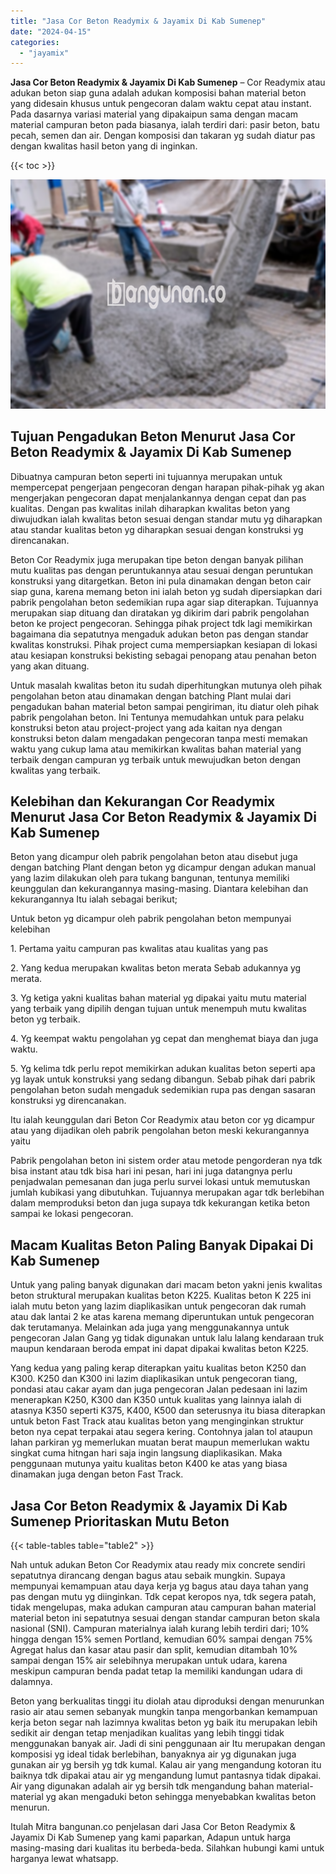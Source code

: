 ```yaml
---
title: "Jasa Cor Beton Readymix & Jayamix Di Kab Sumenep"
date: "2024-04-15"
categories: 
  - "jayamix"
---
```


**Jasa Cor Beton Readymix & Jayamix Di Kab Sumenep** – Cor Readymix atau adukan beton siap guna adalah adukan komposisi bahan material beton yang didesain khusus untuk pengecoran dalam waktu cepat atau instant. Pada dasarnya variasi material yang dipakaipun sama dengan macam material campuran beton pada biasanya, ialah terdiri dari: pasir beton, batu pecah, semen dan air. Dengan komposisi dan takaran yg sudah diatur pas dengan kwalitas hasil beton yang di inginkan.

{{< toc >}}

![Jasa Cor Beton Readymix & Jayamix Di Kab Sumenep](/images/jasa-cor-readymix-60.png)

## Tujuan Pengadukan Beton Menurut Jasa Cor Beton Readymix & Jayamix Di Kab Sumenep

Dibuatnya campuran beton seperti ini tujuannya merupakan untuk mempercepat pengerjaan pengecoran dengan harapan pihak-pihak yg akan mengerjakan pengecoran dapat menjalankannya dengan cepat dan pas kualitas. Dengan pas kwalitas inilah diharapkan kwalitas beton yang diwujudkan ialah kwalitas beton sesuai dengan standar mutu yg diharapkan atau standar kualitas beton yg diharapkan sesuai dengan konstruksi yg direncanakan.

Beton Cor Readymix juga merupakan tipe beton dengan banyak pilihan mutu kualitas pas dengan peruntukannya atau sesuai dengan peruntukan konstruksi yang ditargetkan. Beton ini pula dinamakan dengan beton cair siap guna, karena memang beton ini ialah beton yg sudah dipersiapkan dari pabrik pengolahan beton sedemikian rupa agar siap diterapkan. Tujuannya merupakan siap dituang dan diratakan yg dikirim dari pabrik pengolahan beton ke project pengecoran. Sehingga pihak project tdk lagi memikirkan bagaimana dia sepatutnya mengaduk adukan beton pas dengan standar kwalitas konstruksi. Pihak project cuma mempersiapkan kesiapan di lokasi atau kesiapan konstruksi bekisting sebagai penopang atau penahan beton yang akan dituang.

Untuk masalah kwalitas beton itu sudah diperhitungkan mutunya oleh pihak pengolahan beton atau dinamakan dengan batching Plant mulai dari pengadukan bahan material beton sampai pengiriman, itu diatur oleh pihak pabrik pengolahan beton. Ini Tentunya memudahkan untuk para pelaku konstruksi beton atau project-project yang ada kaitan nya dengan konstruksi beton dalam mengadakan pengecoran tanpa mesti memakan waktu yang cukup lama atau memikirkan kwalitas bahan material yang terbaik dengan campuran yg terbaik untuk mewujudkan beton dengan kwalitas yang terbaik.

## Kelebihan dan Kekurangan Cor Readymix Menurut Jasa Cor Beton Readymix & Jayamix Di Kab Sumenep

Beton yang dicampur oleh pabrik pengolahan beton atau disebut juga dengan batching Plant dengan beton yg dicampur dengan adukan manual yang lazim dilakukan oleh para tukang bangunan, tentunya memiliki keunggulan dan kekurangannya masing-masing. Diantara kelebihan dan kekurangannya Itu ialah sebagai berikut;

Untuk beton yg dicampur oleh pabrik pengolahan beton mempunyai kelebihan

1\. Pertama yaitu campuran pas kwalitas atau kualitas yang pas

2\. Yang kedua merupakan kwalitas beton merata Sebab adukannya yg merata.

3\. Yg ketiga yakni kualitas bahan material yg dipakai yaitu mutu material yang terbaik yang dipilih dengan tujuan untuk menempuh mutu kwalitas beton yg terbaik.

4\. Yg keempat waktu pengolahan yg cepat dan menghemat biaya dan juga waktu.

5\. Yg kelima tdk perlu repot memikirkan adukan kualitas beton seperti apa yg layak untuk konstruksi yang sedang dibangun. Sebab pihak dari pabrik pengolahan beton sudah mengaduk sedemikian rupa pas dengan sasaran konstruksi yg direncanakan.

Itu ialah keunggulan dari Beton Cor Readymix atau beton cor yg dicampur atau yang dijadikan oleh pabrik pengolahan beton meski kekurangannya yaitu

Pabrik pengolahan beton ini sistem order atau metode pengorderan nya tdk bisa instant atau tdk bisa hari ini pesan, hari ini juga datangnya perlu penjadwalan pemesanan dan juga perlu survei lokasi untuk memutuskan jumlah kubikasi yang dibutuhkan. Tujuannya merupakan agar tdk berlebihan dalam memproduksi beton dan juga supaya tdk kekurangan ketika beton sampai ke lokasi pengecoran.

## Macam Kualitas Beton Paling Banyak Dipakai Di Kab Sumenep

Untuk yang paling banyak digunakan dari macam beton yakni jenis kwalitas beton struktural merupakan kualitas beton K225. Kualitas beton K 225 ini ialah mutu beton yang lazim diaplikasikan untuk pengecoran dak rumah atau dak lantai 2 ke atas karena memang diperuntukan untuk pengecoran dak terutamanya. Melainkan ada juga yang menggunakannya untuk pengecoran Jalan Gang yg tidak digunakan untuk lalu lalang kendaraan truk maupun kendaraan beroda empat ini dapat dipakai kwalitas beton K225.

Yang kedua yang paling kerap diterapkan yaitu kualitas beton K250 dan K300. K250 dan K300 ini lazim diaplikasikan untuk pengecoran tiang, pondasi atau cakar ayam dan juga pengecoran Jalan pedesaan ini lazim menerapkan K250, K300 dan K350 untuk kualitas yang lainnya ialah di atasnya K350 seperti K375, K400, K500 dan seterusnya itu biasa diterapkan untuk beton Fast Track atau kualitas beton yang menginginkan struktur beton nya cepat terpakai atau segera kering. Contohnya jalan tol ataupun lahan parkiran yg memerlukan muatan berat maupun memerlukan waktu singkat cuma hitngan hari saja ingin langsung diaplikasikan. Maka penggunaan mutunya yaitu kualitas beton K400 ke atas yang biasa dinamakan juga dengan beton Fast Track.

## Jasa Cor Beton Readymix & Jayamix Di Kab Sumenep Prioritaskan Mutu Beton

{{< table-tables table="table2" >}}

Nah untuk adukan Beton Cor Readymix atau ready mix concrete sendiri sepatutnya dirancang dengan bagus atau sebaik mungkin. Supaya mempunyai kemampuan atau daya kerja yg bagus atau daya tahan yang pas dengan mutu yg diinginkan. Tdk cepat keropos nya, tdk segera patah, tidak mengelupas, maka adukan campuran atau campuran bahan material material beton ini sepatutnya sesuai dengan standar campuran beton skala nasional (SNI). Campuran materialnya ialah kurang lebih terdiri dari; 10% hingga dengan 15% semen Portland, kemudian 60% sampai dengan 75% Agregat halus dan kasar atau pasir dan split, kemudian ditambah 10% sampai dengan 15% air selebihnya merupakan untuk udara, karena meskipun campuran benda padat tetap Ia memiliki kandungan udara di dalamnya.

Beton yang berkualitas tinggi itu diolah atau diproduksi dengan menurunkan rasio air atau semen sebanyak mungkin tanpa mengorbankan kemampuan kerja beton segar nah lazimnya kwalitas beton yg baik itu merupakan lebih sedikit air dengan tetap menjadikan kualitas yang lebih tinggi tidak menggunakan banyak air. Jadi di sini penggunaan air Itu merupakan dengan komposisi yg ideal tidak berlebihan, banyaknya air yg digunakan juga gunakan air yg bersih yg tdk kumal. Kalau air yang mengandung kotoran itu baiknya tdk dipakai atau air yg mengandung lumut pantasnya tidak dipakai. Air yang digunakan adalah air yg bersih tdk mengandung bahan material-material yg akan mengaduki beton sehingga menyebabkan kwalitas beton menurun.

Itulah Mitra bangunan.co penjelasan dari Jasa Cor Beton Readymix & Jayamix Di Kab Sumenep yang kami paparkan, Adapun untuk harga masing-masing dari kualitas itu berbeda-beda. Silahkan hubungi kami untuk harganya lewat whatsapp.

